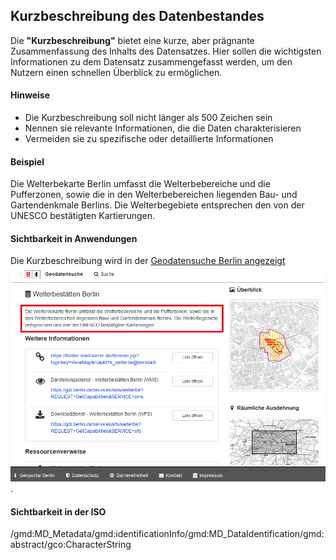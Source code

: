 ## Kurzbeschreibung des Datenbestandes

Die **"Kurzbeschreibung"** bietet eine kurze, aber prägnante Zusammenfassung des Inhalts des Datensatzes. Hier sollen die wichtigsten Informationen zu dem Datensatz zusammengefasst werden, um den Nutzern einen schnellen Überblick zu ermöglichen.

#### Hinweise
* Die Kurzbeschreibung soll nicht länger als 500 Zeichen sein
* Nennen sie relevante Informationen, die die Daten charakterisieren
* Vermeiden sie zu spezifische oder detaillierte Informationen

#### Beispiel
Die Welterbekarte Berlin umfasst die Welterbebereiche und die Pufferzonen, sowie die in den Welterbebereichen liegenden Bau- und Gartendenkmale Berlins. Die Welterbegebiete entsprechen den von der UNESCO bestätigten Kartierungen.

#### Sichtbarkeit in Anwendungen
Die Kurzbeschreibung wird in der <a href="https://gdi.berlin.de/geonetwork/srv/ger/catalog.search#/metadata/4949391f-a7a9-4b24-b855-5e8dbf5e3f6d" class="popup">Geodatensuche Berlin angezeigt<span><img src="https://raw.githubusercontent.com/gdi-be/mde-deployment/refs/heads/main/codelists/help/previews/description.png"></span></a>.

#### Sichtbarkeit in der ISO
/gmd:MD_Metadata/gmd:identificationInfo/gmd:MD_DataIdentification/gmd:abstract/gco:CharacterString
